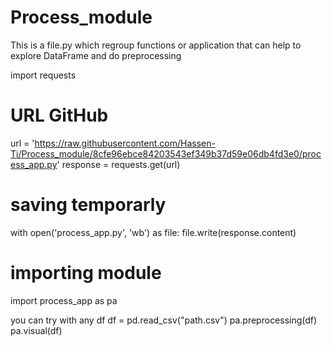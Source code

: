 # Process_module
This is a file.py which regroup functions or application that can help to explore DataFrame and do preprocessing

import requests
# URL  GitHub
url = 'https://raw.githubusercontent.com/Hassen-Ti/Process_module/8cfe96ebce84203543ef349b37d59e06db4fd3e0/process_app.py'
response = requests.get(url)
# saving temporarly
with open('process_app.py', 'wb') as file:
    file.write(response.content)
# importing module 
import process_app as pa

you can try with any df 
df = pd.read_csv("path.csv")
pa.preprocessing(df)
pa.visual(df)
